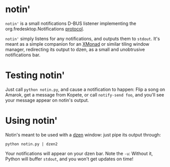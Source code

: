 notin'
======

`notin'` is a small notifications D-BUS listener implementing the
org.fredesktop.Notifications [protocol][protocol].

`notin'` simply listens for any notifications, and outputs them to `stdout`.
It's meant as a simple companion for an [XMonad][xmonad] or similar tiling
window manager, redirecting its output to dzen, as a small and unobtrusive
notifications bar.

Testing notin'
==============

Just call `python notin.py`, and cause a notification to happen: Flip a song
on Amarok, get a message from Kopete, or call `notify-send foo`, and you'll
see your message appear on notin's output.

Using notin'
============

Notin's meant to be used with a [dzen][dzen] window: just pipe its output through:

`python notin.py | dzen2`

Your notifications will appear on your dzen bar. Note the `-u`: Without it,
Python will buffer `stdout`, and you won't get updates on time!

[protocol]: http://www.galago-project.org/specs/notification/0.9/x408.html
[xmonad]: http://xmonad.org/
[dzen]: http://sites.google.com/site/gotmor/dzen
